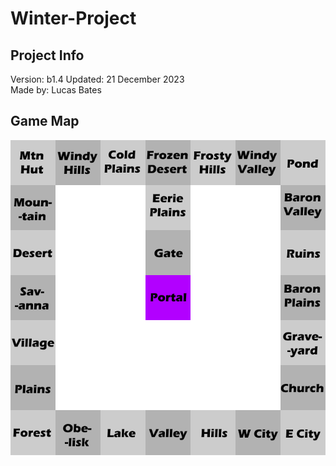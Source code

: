 # Winter-Project

## Project Info
Version: b1.4
Updated: 21 December 2023  
Made by: Lucas Bates 

## Game Map
![A map of the game](mp.png)
